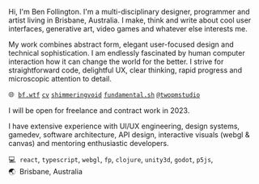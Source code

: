 Hi, I'm Ben Follington. I'm a multi-disciplinary designer, programmer and artist living in Brisbane, Australia. I make, think and write about cool user interfaces, generative art, video games and whatever else interests me.

My work combines abstract form, elegant user-focused design and technical sophistication. I am endlessly fascinated by human computer interaction how it can change the world for the better. I strive for straightforward code, delightful UX, clear thinking, rapid progress and microscopic attention to detail.

🌐&nbsp; [`bf.wtf`](https://bf.wtf)
[`cv`](https://cv.bf.wtf)
[`shimmeringvoid`](https://shimmeringvoid.substack.com/)
[`fundamental.sh`](https://fundamental.sh)
[`@twopmstudio`](https://twitter.com/@twopmstudio)

I will be open for freelance and contract work in 2023.

I have extensive experience with UI/UX engineering, design systems, gamedev, software architecture, API design, interactive visuals (webgl & canvas) and mentoring enthusiastic developers.

💻&nbsp; `react`, `typescript`, `webgl`, `fp`, `clojure`, `unity3d`, `godot`, `p5js`, <br/>
🌏&nbsp; Brisbane, Australia



<!--
**bfollington/bfollington** is a ✨ _special_ ✨ repository because its `README.md` (this file) appears on your GitHub profile.

Here are some ideas to get you started:

- 🔭 I’m currently working on ...
- 🌱 I’m currently learning ...
- 👯 I’m looking to collaborate on ...
- 🤔 I’m looking for help with ...
- 💬 Ask me about ...
- 📫 How to reach me: ...
- 😄 Pronouns: ...
- ⚡ Fun fact: ...
-->
